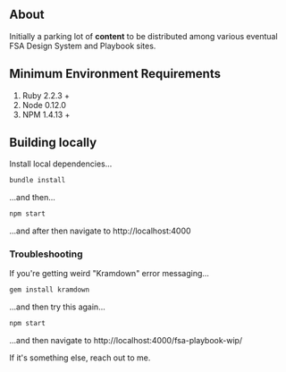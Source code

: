 ## About

Initially a parking lot of **content** to be distributed among various eventual FSA Design System and Playbook sites.

## Minimum Environment Requirements

1. Ruby 2.2.3 +
1. Node 0.12.0
1. NPM 1.4.13 +

## Building locally

Install local dependencies...

```sh
bundle install
```

...and then...

```sh
npm start
```

...and after  then navigate to http://localhost:4000

### Troubleshooting

If you're getting weird "Kramdown" error messaging...
```sh
gem install kramdown
```
...and then try this again...

```sh
npm start
```

...and then navigate to http://localhost:4000/fsa-playbook-wip/

If it's something else, reach out to me.
